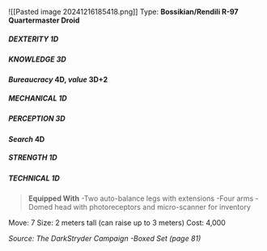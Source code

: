 ![[Pasted image 20241216185418.png]]
Type: **Bossikian/Rendili R-97 Quartermaster Droid**
##### DEXTERITY 1D
##### KNOWLEDGE 3D
***Bureaucracy* 4D, *value* 3D+2**
##### MECHANICAL 1D
##### PERCEPTION 3D
***Search* 4D**
##### STRENGTH 1D
##### TECHNICAL 1D

> **Equipped With**
> -Two auto-balance legs with extensions
> -Four arms
> -Domed head with photoreceptors and micro-scanner for inventory

Move: 7
Size: 2 meters tall (can
raise up to 3 meters)
Cost: 4,000

*Source: The DarkStryder Campaign -Boxed Set (page 81)*